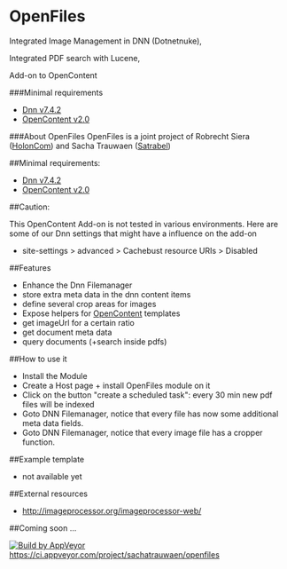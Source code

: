 # OpenFiles
Integrated Image Management in DNN (Dotnetnuke),

Integrated PDF search with Lucene,

Add-on to OpenContent


###Minimal requirements
 * [Dnn v7.4.2](https://github.com/dnnsoftware/Dnn.Platform)
 * [OpenContent v2.0](https://github.com/sachatrauwaen/OpenContent)

###About OpenFiles
OpenFiles is a joint project of Robrecht Siera ([HolonCom](http://www.holoncom.eu)) and Sacha Trauwaen ([Satrabel](http://www.satrabel.be))

##Minimal requirements:
 * [Dnn v7.4.2](https://dotnetnuke.codeplex.com/)
 * [OpenContent v2.0](https://opencontent.codeplex.com)

##Caution:

This OpenContent Add-on is not tested in various environments.
Here are some of our Dnn settings that might have a influence on the add-on

 * site-settings > advanced > Cachebust resource URIs > Disabled


##Features

* Enhance the Dnn Filemanager
 * store extra meta data in the dnn content items
 * define several crop areas for images
* Expose helpers for [OpenContent](http://opencontent.codeplex.com/) templates
 * get imageUrl for a certain ratio
 * get document meta data
 * query documents (+search inside pdfs)

##How to use it

* Install the Module
* Create a Host page + install OpenFiles module on it
* Click on the button "create a scheduled task": every 30 min new pdf files will be indexed
* Goto DNN Filemanager, notice that every file has now some additional meta data fields.
* Goto DNN Filemanager, notice that every image file has a cropper function.

##Example template

* not available yet

##External resources

* http://imageprocessor.org/imageprocessor-web/

##Coming soon ...

[![Build by AppVeyor](https://ci.appveyor.com/api/projects/status/github/sachatrauwaen/OpenFiles?branch=master&svg=true)](https://ci.appveyor.com/project/sachatrauwaen/openfiles/)
https://ci.appveyor.com/project/sachatrauwaen/openfiles
